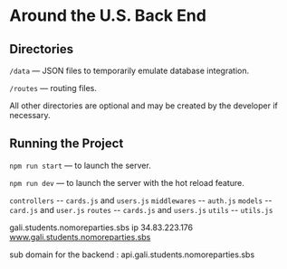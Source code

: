 # Around the U.S. Back End  
  
## Directories  
  
`/data` — JSON files to temporarily emulate database integration.  
  
`/routes` — routing files.  
  
All other directories are optional and may be created by the developer if necessary.   
  
## Running the Project  
  
`npm run start` — to launch the server.  
  
`npm run dev` — to launch the server with the hot reload feature.  


`controllers` -- `cards.js` and `users.js`
`middlewares` -- `auth.js`
`models` -- `card.js` and `user.js`
`routes` -- `cards.js` and `users.js`
`utils` -- `utils.js`

gali.students.nomoreparties.sbs
ip 34.83.223.176
www.gali.students.nomoreparties.sbs

sub domain for the backend : 
api.gali.students.nomoreparties.sbs


